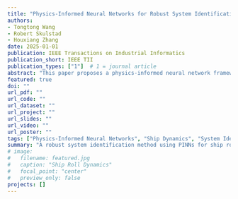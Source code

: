 ```yaml
---
title: "Physics-Informed Neural Networks for Robust System Identification of Ship Roll Dynamics with Noise Resilience"
authors:
- Tongtong Wang
- Robert Skulstad
- Houxiang Zhang
date: 2025-01-01
publication: IEEE Transactions on Industrial Informatics
publication_short: IEEE TII
publication_types: ["1"]  # 1 = journal article
abstract: "This paper proposes a physics-informed neural network framework for identifying ship roll dynamics, ensuring robustness against noisy sensor data."
featured: true
doi: ""
url_pdf: ""
url_code: ""
url_dataset: ""
url_project: ""
url_slides: ""
url_video: ""
url_poster: ""
tags: ["Physics-Informed Neural Networks", "Ship Dynamics", "System Identification"]
summary: "A robust system identification method using PINNs for ship roll motion in noisy environments."
# image:
#   filename: featured.jpg
#   caption: "Ship Roll Dynamics"
#   focal_point: "center"
#   preview_only: false
projects: []
---
```


